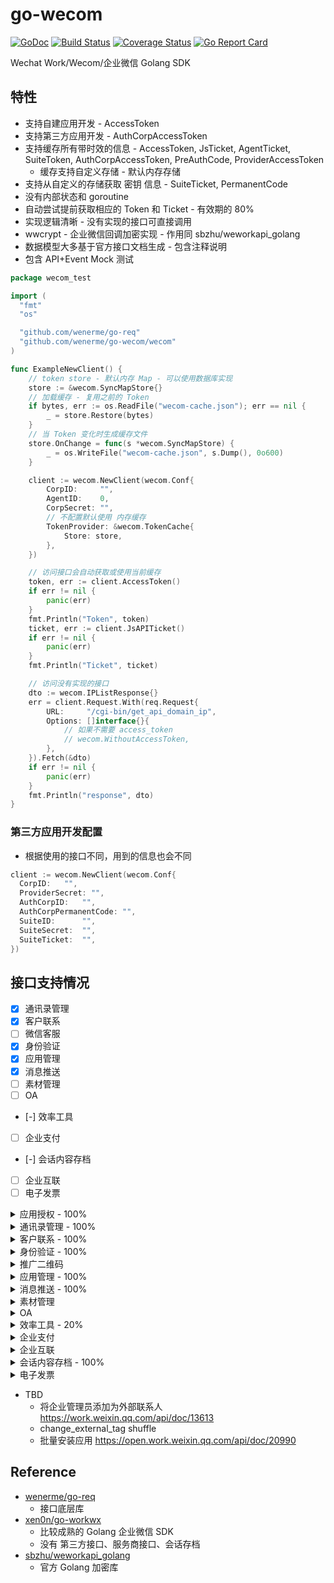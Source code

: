 # go-wecom

[![GoDoc][doc-img]][doc] [![Build Status][ci-img]][ci] [![Coverage Status][cov-img]][cov] [![Go Report Card][report-card-img]][report-card]

[doc-img]: https://img.shields.io/badge/go.dev-reference-007d9c?logo=go&logoColor=white&style=flat-square
[doc]: https://pkg.go.dev/github.com/wenerme/go-wecom?tab=doc
[ci-img]: https://github.com/wenerme/go-wecom/actions/workflows/ci.yml/badge.svg
[ci]: https://github.com/wenerme/go-wecom/actions/workflows/ci.yml
[cov-img]: https://codecov.io/gh/wenerme/go-wecom/branch/main/graph/badge.svg
[cov]: https://codecov.io/gh/wenerme/go-wecom/branch/main
[report-card-img]: https://goreportcard.com/badge/github.com/wenerme/go-wecom
[report-card]: https://goreportcard.com/report/github.com/wenerme/go-wecom

Wechat Work/Wecom/企业微信 Golang SDK

## 特性

- 支持自建应用开发 - AccessToken
- 支持第三方应用开发 - AuthCorpAccessToken
- 支持缓存所有带时效的信息 - AccessToken, JsTicket, AgentTicket, SuiteToken, AuthCorpAccessToken, PreAuthCode, ProviderAccessToken
  - 缓存支持自定义存储 - 默认内存存储
- 支持从自定义的存储获取 密钥 信息 - SuiteTicket, PermanentCode
- 没有内部状态和 goroutine
- 自动尝试提前获取相应的 Token 和 Ticket - 有效期的 80%
- 实现逻辑清晰 - 没有实现的接口可直接调用
- wwcrypt - 企业微信回调加密实现 - 作用同 sbzhu/weworkapi_golang
- 数据模型大多基于官方接口文档生成 - 包含注释说明
- 包含 API+Event Mock 测试

```go
package wecom_test

import (
  "fmt"
  "os"

  "github.com/wenerme/go-req"
  "github.com/wenerme/go-wecom/wecom"
)

func ExampleNewClient() {
	// token store - 默认内存 Map - 可以使用数据库实现
	store := &wecom.SyncMapStore{}
	// 加载缓存 - 复用之前的 Token
	if bytes, err := os.ReadFile("wecom-cache.json"); err == nil {
		_ = store.Restore(bytes)
	}
	// 当 Token 变化时生成缓存文件
	store.OnChange = func(s *wecom.SyncMapStore) {
		_ = os.WriteFile("wecom-cache.json", s.Dump(), 0o600)
	}

	client := wecom.NewClient(wecom.Conf{
		CorpID:     "",
		AgentID:    0,
		CorpSecret: "",
		// 不配置默认使用 内存缓存
		TokenProvider: &wecom.TokenCache{
			Store: store,
		},
	})

	// 访问接口会自动获取或使用当前缓存
	token, err := client.AccessToken()
	if err != nil {
		panic(err)
	}
	fmt.Println("Token", token)
	ticket, err := client.JsAPITicket()
	if err != nil {
		panic(err)
	}
	fmt.Println("Ticket", ticket)

	// 访问没有实现的接口
	dto := wecom.IPListResponse{}
	err = client.Request.With(req.Request{
		URL:     "/cgi-bin/get_api_domain_ip",
		Options: []interface{}{
			// 如果不需要 access_token
			// wecom.WithoutAccessToken,
		},
	}).Fetch(&dto)
	if err != nil {
		panic(err)
	}
	fmt.Println("response", dto)
}
```

### 第三方应用开发配置
- 根据使用的接口不同，用到的信息也会不同

```go
client := wecom.NewClient(wecom.Conf{
  CorpID:   "",
  ProviderSecret: "",
  AuthCorpID:   "",
  AuthCorpPermanentCode: "",
  SuiteID:      "",
  SuiteSecret:  "",
  SuiteTicket:  "",
})
```

## 接口支持情况

* [x] 通讯录管理
* [x] 客户联系
* [ ] 微信客服
* [x] 身份验证
* [x] 应用管理
* [x] 消息推送
* [ ] 素材管理
* [ ] OA
* [-] 效率工具
* [ ] 企业支付
* [-] 会话内容存档
* [ ] 企业互联
* [ ] 电子发票

<details>
<summary>应用授权 - 100%</summary>

* [x] 获取第三方应用凭证
* [x] 获取预授权码
* [x] 设置授权配置
* [x] 获取企业永久授权码
* [x] 获取企业永久授权码
* [x] 获取企业授权信息
* [x] 获取企业凭证
* [x] 获取应用的管理员列表
* [x] 回调接口

</details>


<details>
<summary>通讯录管理 - 100%</summary>

* [x] 成员管理
  - [x] 创建成员
  - [x] 读取成员
  - [x] 更新成员
  - [x] 删除成员
  - [x] 批量删除成员
  - [x] 获取部门成员
  - [x] 获取部门成员详情
  - [x] userid与openid互换
  - [x] 二次验证
  - [x] 邀请成员
* [x] 部门管理
  - [x] 创建部门
  - [x] 更新部门
  - [x] 删除部门
  - [x] 获取部门列表
* [x] 标签管理
  - [x] 创建标签
  - [x] 更新标签名字
  - [x] 删除标签
  - [x] 获取标签成员
  - [x] 增加标签成员
  - [x] 删除标签成员
  - [x] 获取标签列表
* [x] 异步批量接口
  - [x] 增量更新成员
  - [x] 全量覆盖成员
  - [x] 全量覆盖部门
  - [x] 获取异步任务结果
* [x] 通讯录回调通知
  - [x] 成员变更通知
  - [x] 部门变更通知
  - [x] 标签变更通知
  - [x] 异步任务完成通知

</details>

<details>
<summary>客户联系 - 100%</summary>

* [x] 成员对外信息
* [x] 客户管理
  - [x] 获取客户列表
  - [x] 获取客户详情
  - [x] 批量获取客户详情
  - [x] 修改客户备注信息
* [x] 客户标签管理
  - [x] 管理企业标签
  - [x] 编辑客户企业标签
* [x] 客户分配
  - [x] 获取离职成员列表
  - [x] 分配在职或离职成员的客户
  - [x] 查询客户接替结果
  - [x] 分配离职成员的客户群
* [x] 变更回调通知
  - [x] 添加企业客户事件
  - [x] 编辑企业客户事件
  - [x] 外部联系人免验证添加成员事件
  - [x] 删除企业客户事件
  - [x] 删除跟进成员事件
  - [x] 客户接替失败事件
  - [x] 客户群变更事件

</details>

<details>
<summary>身份验证 - 100%</summary>

* [x] 获取访问用户身份

</details>

<details>
<summary>推广二维码</summary>

* [ ] 获取注册码
* [ ] 查询注册状态
* [ ] 设置授权应用可见范围
* [ ] 设置通讯录同步完成
* [ ] 注册完成回调事件

</details>

<details>
<summary>应用管理 - 100%</summary>

* [x] 获取应用
* [x] 设置应用
* [x] 自定义菜单
  - [x] 创建菜单
  - [x] 获取菜单
  - [x] 删除菜单

</details>

<details>
<summary>消息推送 - 100%</summary>

* [x] 发送应用消息
* [x] 接收消息
* [x] 发送消息到群聊会话
  - [x] 创建群聊会话
  - [x] 修改群聊会话
  - [x] 获取群聊会话
  - [x] 应用推送消息

### 消息类型

* [x] 文本消息
* [x] 图片消息
* [x] 语音消息
* [x] 视频消息
* [x] 文件消息
* [x] 文本卡片消息
* [x] 图文消息
* [x] 图文消息（mpnews）
* [x] markdown消息
* [x] 任务卡片消息

</details>

<details>
<summary>素材管理</summary>

* [ ] 上传临时素材
* [ ] 上传永久图片
* [ ] 获取临时素材
* [ ] 获取高清语音素材

</details>

<details>
<summary>OA</summary>

* [ ] 打卡
  - [ ] 获取企业所有打卡规则
  - [ ] 获取员工打卡规则
  - [ ] 获取打卡记录数据
  - [ ] 获取打卡日报数据
  - [ ] 获取打卡月报数据
  - [ ] 获取打卡人员排班信息
  - [ ] 为打卡人员排班
  - [ ] 录入打卡人员人脸信息
* [ ] 审批
  - [ ] 获取审批模板详情
  - [ ] 提交审批申请
  - [ ] 审批申请状态变化回调通知
  - [ ] 批量获取审批单号
  - [ ] 获取审批申请详情
  - [ ] 获取企业假期管理配置
  - [ ] 修改成员假期余额
* [ ] 汇报
  - [ ] 批量获取汇报记录单号
  - [ ] 获取汇报记录详情
  - [ ] 获取汇报统计数据
* [ ] 自建应用
  - [ ] 审批流程引擎
* [ ] 会议室
  - [ ] 会议室管理
  - [ ] 会议室预定管理
* [ ] 紧急通知应用
  - [ ] 发起语音电话
  - [ ] 获取接听状态

</details>


<details>
<summary>效率工具 - 20%</summary>

* [x] 日程
  - [x] 日历接口
  - [x] 日程接口
  - [x] 回调事件
* [ ] 会议
  - [ ] 创建预约会议
  - [ ] 修改预约会议
  - [ ] 取消预约会议
  - [ ] 获取成员会议ID列表
  - [ ] 获取会议详情
* [ ] 直播
* [ ] 微盘
  - [ ] 空间管理
  - [ ] 空间权限
  - [ ] 文件管理
  - [ ] 文件权限
* [ ] 公费电话
  - [ ] 获取公费电话拨打记录

</details>

<details>
<summary>企业支付</summary>

* [ ] 企业红包
* [ ] 向员工付款
* [ ] 向员工收款
* [ ] 对外收款
* [ ] 签名算法

</details>


<details>
<summary>企业互联</summary>

* [ ] 获取应用共享信息
* [ ] 获取下级企业的access_token
* [ ] 获取下级企业的小程序session

</details>


<details>
<summary>会话内容存档 - 100%</summary>

* [x] 获取会话内容存档开启成员列表
* [x] 获取会话同意情况
* [x] 客户同意进行聊天内容存档事件回调
* [x] 获取会话内容存档内部群信息

</details>

<details>
<summary>电子发票</summary>

* [ ] 查询电子发票
* [ ] 更新发票状态
* [ ] 批量更新发票状态
* [ ] 批量查询电子发票

</details>

- TBD
  - 将企业管理员添加为外部联系人 https://work.weixin.qq.com/api/doc/13613
  - change_external_tag shuffle
  - 批量安装应用 https://open.work.weixin.qq.com/api/doc/20990

## Reference

- [wenerme/go-req](https://github.com/wenerme/go-req)
  - 接口底层库
- [xen0n/go-workwx](https://github.com/xen0n/go-workwx)
  - 比较成熟的 Golang 企业微信 SDK
  - 没有 第三方接口、服务商接口、会话存档
- [sbzhu/weworkapi_golang](https://github.com/sbzhu/weworkapi_golang)
  - 官方 Golang 加密库
